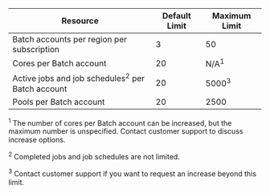| **Resource** | **Default Limit** | **Maximum Limit** |
| --- | --- | --- |
| Batch accounts per region per subscription |3 |50 |
| Cores per Batch account |20 |N/A<sup>1</sup> |
| Active jobs and job schedules<sup>2</sup> per Batch account |20 |5000<sup>3</sup> |
| Pools per Batch account |20 |2500 |

<sup>1</sup> The number of cores per Batch account can be increased, but the maximum number is unspecified. Contact customer support to discuss increase options.

<sup>2</sup> Completed jobs and job schedules are not limited.

<sup>3</sup> Contact customer support if you want to request an increase beyond this limit.
